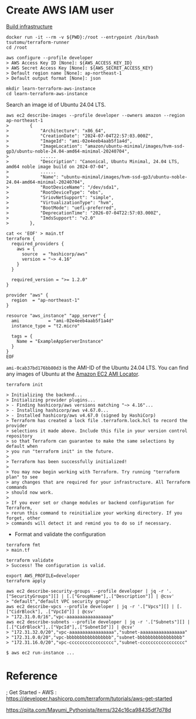 # Create AWS IAM user

[Build infrastructure](https://developer.hashicorp.com/terraform/tutorials/aws-get-started/aws-build)

```
docker run -it --rm -v ${PWD}:/root --entrypoint /bin/bash tsutomu/terraform-runner
cd /root
```

```
aws configure --profile developer
> AWS Access Key ID [None]: ${AWS_ACCESS_KEY_ID}
> AWS Secret Access Key [None]: ${AWS_SECRET_ACCESS_KEY}
> Default region name [None]: ap-northeast-1
> Default output format [None]: json
```

```
mkdir learn-terraform-aws-instance
cd learn-terraform-aws-instance
```

Search an image id of Ubuntu 24.04 LTS.

```
aws ec2 describe-images --profile developer --owners amazon --region ap-northeast-1
>        {
>            "Architecture": "x86_64",
>            "CreationDate": "2024-07-04T22:57:03.000Z",
>            "ImageId": "ami-02e4eeb4aab5f1a4d",
>            "ImageLocation": "amazon/ubuntu-minimal/images/hvm-ssd-gp3/ubuntu-noble-24.04-amd64-minimal-20240704",
>            ......
>            "Description": "Canonical, Ubuntu Minimal, 24.04 LTS, amd64 noble image build on 2024-07-04",
>            ......
>            "Name": "ubuntu-minimal/images/hvm-ssd-gp3/ubuntu-noble-24.04-amd64-minimal-20240704",
>            "RootDeviceName": "/dev/sda1",
>            "RootDeviceType": "ebs",
>            "SriovNetSupport": "simple",
>            "VirtualizationType": "hvm",
>            "BootMode": "uefi-preferred",
>            "DeprecationTime": "2026-07-04T22:57:03.000Z",
>            "ImdsSupport": "v2.0"
>        },
```

```
cat << 'EOF' > main.tf
terraform {
  required_providers {
    aws = {
      source  = "hashicorp/aws"
      version = "~> 4.16"
    }
  }

  required_version = ">= 1.2.0"
}

provider "aws" {
  region  = "ap-northeast-1"
}

resource "aws_instance" "app_server" {
  ami           = "ami-02e4eeb4aab5f1a4d"
  instance_type = "t2.micro"

  tags = {
    Name = "ExampleAppServerInstance"
  }
}
EOF
```

`ami-0cab37bd176bb80d3` is the AMI-ID of the Ubuntu 24.04 LTS.
You can find any images of Ubuntu at the [Amazon EC2 AMI Locator](https://cloud-images.ubuntu.com/locator/ec2/).

```
terraform init

> Initializing the backend...
> Initializing provider plugins...
> - Finding hashicorp/aws versions matching "~> 4.16"...
> - Installing hashicorp/aws v4.67.0...
> - Installed hashicorp/aws v4.67.0 (signed by HashiCorp)
> Terraform has created a lock file .terraform.lock.hcl to record the provider
> selections it made above. Include this file in your version control repository
> so that Terraform can guarantee to make the same selections by default when
> you run "terraform init" in the future.
> 
> Terraform has been successfully initialized!
> 
> You may now begin working with Terraform. Try running "terraform plan" to see
> any changes that are required for your infrastructure. All Terraform commands
> should now work.
> 
> If you ever set or change modules or backend configuration for Terraform,
> rerun this command to reinitialize your working directory. If you forget, other
> commands will detect it and remind you to do so if necessary.
```

* Format and validate the configuration
```
terraform fmt
> main.tf

terraform validate
> Success! The configuration is valid.
```

```
export AWS_PROFILE=developer
terraform apply
```


```
aws ec2 describe-security-groups --profile developer | jq -r '.["SecurityGroups"][] | [.["GroupName"],.["Description"]] | @csv'
> "default","default VPC security group"
aws ec2 describe-vpcs --profile developer | jq -r '.["Vpcs"][] | [.["CidrBlock"], .["VpcId"]] | @csv'
> "172.31.0.0/16","vpc-aaaaaaaaaaaaaaaaa"
aws ec2 describe-subnets --profile developer | jq -r '.["Subnets"][] | [.["CidrBlock"],.["VpcId"],.["SubnetId"]] | @csv'
> "172.31.32.0/20","vpc-aaaaaaaaaaaaaaaaa","subnet-aaaaaaaaaaaaaaaaa"
> "172.31.0.0/20","vpc-bbbbbbbbbbbbbbbbb","subnet-bbbbbbbbbbbbbbbbb"
> "172.31.16.0/20","vpc-ccccccccccccccccc","subnet-ccccccccccccccccc"
```

```
$ aws ec2 run-instance ...
```


# Reference
; Get Started - AWS
: https://developer.hashicorp.com/terraform/tutorials/aws-get-started


https://qiita.com/Mayumi_Pythonista/items/324c16ca98435df7d78d

